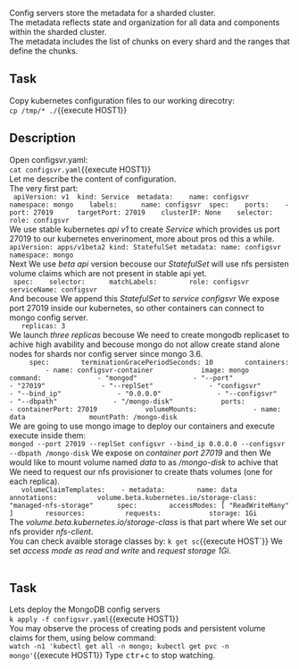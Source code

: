 Config servers store the metadata for a sharded cluster.<br>
The metadata reflects state and organization for all data and components within the sharded cluster.<br>
The metadata includes the list of chunks on every shard and the ranges that define the chunks.<br>

## Task

Copy kubernetes configuration files to our working direcotry:<br>
`cp /tmp/* ./`{{execute HOST1}}<br>

## Description
Open configsvr.yaml:<br>
`cat configsvr.yaml`{{execute HOST1}}<br>
Let me describe the content of configuration.<br>
The very first part:<br>
`
‎ apiVersion: v1
‎ kind: Service
‎ metadata:
‎   name: configsvr
‎   namespace: mongo
‎   labels:
‎     name: configsvr
‎ spec:
‎   ports:
‎   - port: 27019
‎     targetPort: 27019
‎   clusterIP: None
‎   selector:
‎     role: configsvr
`
<br>
We use stable kubernetes *api v1* to create *Service* which provides us port 27019 to our kubernetes enverinoment, more about pros od this a while.<br>
`apiVersion: apps/v1beta2
kind: StatefulSet
metadata:
  name: configsvr
  namespace: mongo`<br>
Next We use *beta api* version becouse our *StatefulSet* will use nfs persisten volume claims which are not present in stable api yet.<br>
`
‎ spec:
‎   selector:
‎     matchLabels:
‎       role: configsvr
‎   serviceName: configsvr
`<br>
And becouse We append this *StatefulSet* to *service configsvr* We expose port 27019 inside our kubernetes, so other containers can connect to mongo config server.<br>
`
‎   replicas: 3
`<br>
We launch *three replicas* becouse We need to create mongodb replicaset to achive high avability and becouse mongo do not allow create stand alone nodes for shards nor config server since mongo 3.6.<br>
`
‎     spec:
‎       terminationGracePeriodSeconds: 10
‎       containers:
‎         - name: configsvr-container
‎           image: mongo
‎           command:
‎             - "mongod"
‎             - "--port"
‎             - "27019"
‎             - "--replSet"
‎             - "configsvr"
‎             - "--bind_ip"
‎             - "0.0.0.0"
‎             - "--configsvr"
‎             - "--dbpath"
‎             - "/mongo-disk"
‎           ports:
‎             - containerPort: 27019
‎           volumeMounts:
‎             - name: data
‎               mountPath: /mongo-disk
`<br>
We are going to use mongo image to deploy our containers and execute execute inside them:<br>
`mongod --port 27019 --replSet configsvr --bind_ip 0.0.0.0 --configsvr --dbpath /mongo-disk`
We expose on *container port 27019* and then We would like to mount volume named *data* to as */mongo-disk* to achive that We need to request our nfs provisioner to create thats volumes (one for each replica).<br>
`
‎   volumeClaimTemplates:
‎   - metadata:
‎       name: data
‎       annotations:
‎         volume.beta.kubernetes.io/storage-class: "managed-nfs-storage"
‎     spec:
‎       accessModes: [ "ReadWriteMany" ]
‎       resources:
‎         requests:
‎           storage: 1Gi
`<br>
The *volume.beta.kubernetes.io/storage-class* is that part where We set our nfs provider *nfs-client*.<br>
You can check avaible storage classes by:
`k get sc`{{execute HOST`}}
We set *access mode  as read and write* and *request storage 1Gi*.<br>
<br>
## Task
Lets deploy the MongoDB config servers<br>
`k apply -f configsvr.yaml`{{execute HOST1}}<br>
You may observe the process of creating pods and persistent volume claims for them, using below command:<br>
`watch -n1 'kubectl get all -n mongo; kubectl get pvc -n mongo'`{{execute HOST1}}
Type <kbd>ctr</kbd>+<kbd>c</kbd> to stop watching.
